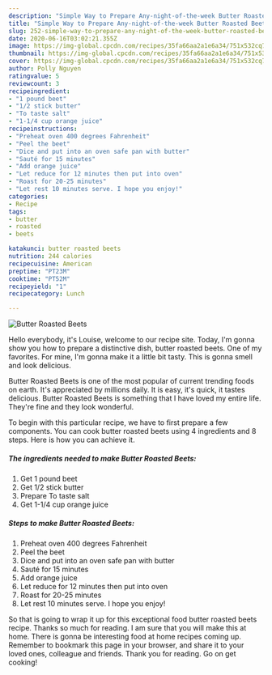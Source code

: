 ```yaml
---
description: "Simple Way to Prepare Any-night-of-the-week Butter Roasted Beets"
title: "Simple Way to Prepare Any-night-of-the-week Butter Roasted Beets"
slug: 252-simple-way-to-prepare-any-night-of-the-week-butter-roasted-beets
date: 2020-06-16T03:02:21.355Z
image: https://img-global.cpcdn.com/recipes/35fa66aa2a1e6a34/751x532cq70/butter-roasted-beets-recipe-main-photo.jpg
thumbnail: https://img-global.cpcdn.com/recipes/35fa66aa2a1e6a34/751x532cq70/butter-roasted-beets-recipe-main-photo.jpg
cover: https://img-global.cpcdn.com/recipes/35fa66aa2a1e6a34/751x532cq70/butter-roasted-beets-recipe-main-photo.jpg
author: Polly Nguyen
ratingvalue: 5
reviewcount: 3
recipeingredient:
- "1 pound beet"
- "1/2 stick butter"
- "To taste salt"
- "1-1/4 cup orange juice"
recipeinstructions:
- "Preheat oven 400 degrees Fahrenheit"
- "Peel the beet"
- "Dice and put into an oven safe pan with butter"
- "Sauté for 15 minutes"
- "Add orange juice"
- "Let reduce for 12 minutes then put into oven"
- "Roast for 20-25 minutes"
- "Let rest 10 minutes serve. I hope you enjoy!"
categories:
- Recipe
tags:
- butter
- roasted
- beets

katakunci: butter roasted beets 
nutrition: 244 calories
recipecuisine: American
preptime: "PT23M"
cooktime: "PT52M"
recipeyield: "1"
recipecategory: Lunch

---
```



![Butter Roasted Beets](https://img-global.cpcdn.com/recipes/35fa66aa2a1e6a34/751x532cq70/butter-roasted-beets-recipe-main-photo.jpg)

Hello everybody, it's Louise, welcome to our recipe site. Today, I'm gonna show you how to prepare a distinctive dish, butter roasted beets. One of my favorites. For mine, I'm gonna make it a little bit tasty. This is gonna smell and look delicious.



Butter Roasted Beets is one of the most popular of current trending foods on earth. It's appreciated by millions daily. It is easy, it's quick, it tastes delicious. Butter Roasted Beets is something that I have loved my entire life. They're fine and they look wonderful.


To begin with this particular recipe, we have to first prepare a few components. You can cook butter roasted beets using 4 ingredients and 8 steps. Here is how you can achieve it.

<!--inarticleads1-->

##### The ingredients needed to make Butter Roasted Beets:

1. Get 1 pound beet
1. Get 1/2 stick butter
1. Prepare To taste salt
1. Get 1-1/4 cup orange juice




<!--inarticleads2-->

##### Steps to make Butter Roasted Beets:

1. Preheat oven 400 degrees Fahrenheit
1. Peel the beet
1. Dice and put into an oven safe pan with butter
1. Sauté for 15 minutes
1. Add orange juice
1. Let reduce for 12 minutes then put into oven
1. Roast for 20-25 minutes
1. Let rest 10 minutes serve. I hope you enjoy!




So that is going to wrap it up for this exceptional food butter roasted beets recipe. Thanks so much for reading. I am sure that you will make this at home. There is gonna be interesting food at home recipes coming up. Remember to bookmark this page in your browser, and share it to your loved ones, colleague and friends. Thank you for reading. Go on get cooking!
